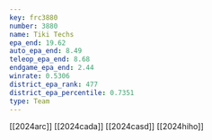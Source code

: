 ```yaml
---
key: frc3880
number: 3880
name: Tiki Techs
epa_end: 19.62
auto_epa_end: 8.49
teleop_epa_end: 8.68
endgame_epa_end: 2.44
winrate: 0.5306
district_epa_rank: 477
district_epa_percentile: 0.7351
type: Team
---
```

[[2024arc]]
[[2024cada]]
[[2024casd]]
[[2024hiho]]
